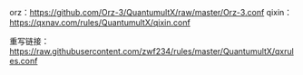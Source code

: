 orz：https://github.com/Orz-3/QuantumultX/raw/master/Orz-3.conf
qixin：https://qxnav.com/rules/QuantumultX/qixin.conf

重写链接：https://raw.githubusercontent.com/zwf234/rules/master/QuantumultX/qxrules.conf